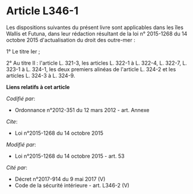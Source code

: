 # Article L346-1

Les dispositions suivantes du présent livre sont applicables dans les îles Wallis et Futuna, dans leur rédaction résultant de
la loi n° 2015-1268 du 14 octobre 2015 d'actualisation du droit des outre-mer :

1° Le titre Ier ;

2° Au titre II : l'article L. 321-3, les articles L. 322-1 à L. 322-4, L. 322-7, L. 323-1 à L. 324-1, les deux premiers
alinéas de l'article L. 324-2 et les articles L. 324-3 à L. 324-9.

**Liens relatifs à cet article**

_Codifié par_:

  - Ordonnance n°2012-351 du 12 mars 2012 - art. Annexe

_Cite_:

  - Loi n°2015-1268 du 14 octobre 2015

_Modifié par_:

  - Loi n°2015-1268 du 14 octobre 2015 - art. 53

_Cité par_:

  - Décret n°2017-914 du 9 mai 2017 (V)
  - Code de la sécurité intérieure - art. L346-2 (V)
